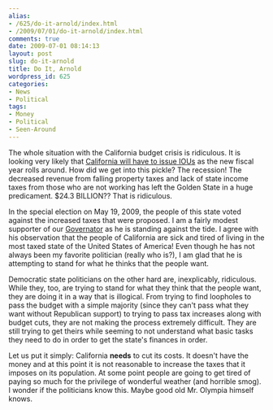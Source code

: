 ```yaml
---
alias:
- /625/do-it-arnold/index.html
- /2009/07/01/do-it-arnold/index.html
comments: true
date: 2009-07-01 08:14:13
layout: post
slug: do-it-arnold
title: Do It, Arnold
wordpress_id: 625
categories:
- News
- Political
tags:
- Money
- Political
- Seen-Around
---
```


The whole situation with the California budget crisis is ridiculous.  It is looking very likely that [California will have to issue IOUs](http://www.reuters.com/article/topNews/idUSTRE55T7E120090630) as the new fiscal year rolls around.  How did we get into this pickle?  The recession!  The decreased revenue from falling property taxes and lack of state income taxes from those who are not working has left the Golden State in a huge predicament.  $24.3 BILLION??  That is ridiculous.

In the special election on May 19, 2009, the people of this state voted against the increased taxes that were proposed.  I am a fairly modest supporter of our [Governator](http://en.wikipedia.org/wiki/Arnold_Schwarzenegger) as he is standing against the tide.  I agree with his observation that the people of California are sick and tired of living in the most taxed state of the United States of America!  Even though he has not always been my favorite politician (really who is?), I am glad that he is attempting to stand for what he thinks that the people want.

Democratic state politicians on the other hard are, inexplicably, ridiculous.  While they, too, are trying to stand for what they think that the people want, they are doing it in a way that is illogical.  From trying to find loopholes to pass the budget with a simple majority (since they can't pass what they want without Republican support) to trying to pass tax increases along with budget cuts, they are not making the process extremely difficult.  They are still trying to get theirs while seeming to not understand what basic tasks they need to do in order to get the state's finances in order.

Let us put it simply: California **needs** to cut its costs.  It doesn't have the money and at this point it is not reasonable to increase the taxes that it imposes on its population.  At some point people are going to get tired of paying so much for the privilege of wonderful weather (and horrible smog).  I wonder if the politicians know this.  Maybe good old Mr. Olympia himself knows.
